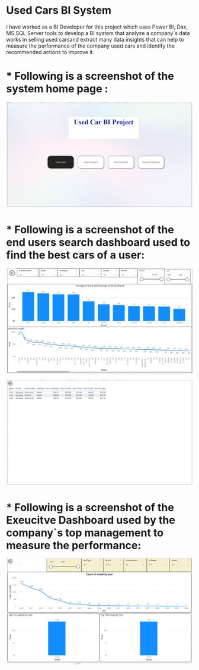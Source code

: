 # Used Cars BI System
I have worked as a BI Developer for this project which uses Power BI, Dax, MS SQL Server tools to develop a BI system that analyze a company`s data works in selling used carsand extract many data insights that can help to measure the performance of the company used cars and identify the recommended actions to improve it.

# * Following is a screenshot of the system home page :

![Sample Graph](https://github.com/mutawakel-s/Used_Cars_BI_System/blob/main/System%20Home%20Page.png)

# * Following is a screenshot of the end users search dashboard used to find the best cars of a user:
![Sample Graph](https://github.com/mutawakel-s/Used_Cars_BI_System/blob/main/End%20User%20Report.png)

![Sample Graph](https://github.com/mutawakel-s/Used_Cars_BI_System/blob/main/End%20User%20Details%20Report.png)

# * Following is a screenshot of the Exeucitve Dashboard used by the company`s top management to measure the performance:

![Sample Graph](https://github.com/mutawakel-s/Used_Cars_BI_System/blob/main/Executive%20Dashboard%20Report.png)
